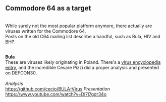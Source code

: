 <h2>Commodore 64 as a target</h2>
<br>
While surely not the most popular platform anymore, there actually are viruses written for the Commodore 64. <br>
Posts on the old C64 mailing list describe a handful, such as Bula, HIV and BHP.<br><br>

**Bula** <br>
These are viruses likely originating in Poland. There's a [virus encyclopedia entry](http://virus.wikidot.com/bula), and the incredible Cesare Pizzi did a proper analysis and presented on DEFCON30.<br><br>
*Analysis*<br>
https://github.com/cecio/BULA-Virus
*Presentation*<br>
https://www.youtube.com/watch?v=Dl7l7gdr34o


